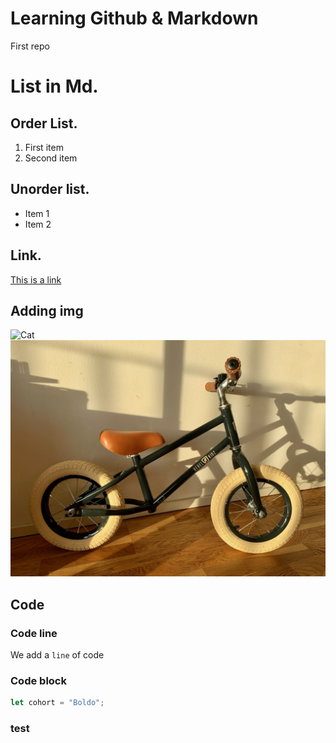 # Learning Github & Markdown
First repo 

# List in Md.

## Order List.

1. First item
2. Second item

## Unorder list.

- Item 1
- Item 2

## Link.
[This is a link](https://www.markdownguide.org/cheat-sheet/)

## Adding img

![Cat](https://images.pexels.com/photos/104827/cat-pet-animal-domestic-104827.jpeg)
![bike](./A1D508E0-CDFE-44B3-B42F-47A34F88C03B.jpeg)

## Code
### Code line

We add a `line` of code

### Code block
```js
let cohort = "Boldo";
```

### test




